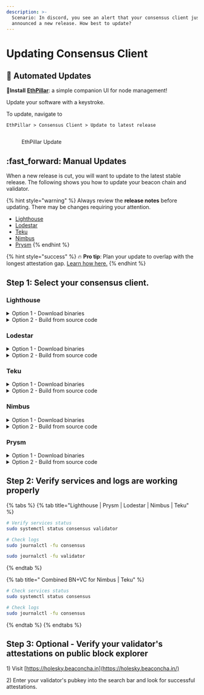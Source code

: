 ```yaml
---
description: >-
  Scenario: In discord, you see an alert that your consensus client just
  announced a new release. How best to update?
---
```


# Updating Consensus Client

## :rocket: Automated Updates

:pill:**Install** [**EthPillar**](../../ethpillar.md): a simple companion UI for node management!&#x20;

Update your software with a keystroke.

To update, navigate to

`EthPillar > Consensus Client > Update to latest release`

<figure><img src="../../../../.gitbook/assets/cl-update.png" alt=""><figcaption><p>EthPillar Update</p></figcaption></figure>

## :fast\_forward: Manual Updates

When a new release is cut, you will want to update to the latest stable release. The following shows you how to update your beacon chain and validator.

{% hint style="warning" %}
Always review the **release notes** before updating. There may be changes requiring your attention.

* [Lighthouse](https://github.com/sigp/lighthouse/releases)
* [Lodestar](https://github.com/ChainSafe/lodestar/releases)
* [Teku](https://github.com/ConsenSys/teku/releases)
* [Nimbus](https://github.com/status-im/nimbus-eth2/releases)
* [Prysm](https://github.com/prysmaticlabs/prysm/releases)
{% endhint %}

{% hint style="success" %}
:fire: **Pro tip**: Plan your update to overlap with the longest attestation gap. [Learn how here.](../../guide-or-how-to-setup-a-validator-on-eth2-mainnet/part-ii-maintenance/finding-the-longest-attestation-slot-gap.md)
{% endhint %}

## Step 1: Select your consensus client.

### Lighthouse

<details>

<summary>Option 1 - Download binaries</summary>

Run the following to automatically download the latest linux release, un-tar and cleanup.

```bash
RELEASE_URL="https://api.github.com/repos/sigp/lighthouse/releases/latest"
BINARIES_URL="$(curl -s $RELEASE_URL | jq -r ".assets[] | select(.name) | .browser_download_url" | grep x86_64-unknown-linux-gnu.tar.gz$)"

echo Downloading URL: $BINARIES_URL

cd $HOME
# Download
wget -O lighthouse.tar.gz $BINARIES_URL
# Untar
tar -xzvf lighthouse.tar.gz -C $HOME
# Cleanup
rm lighthouse.tar.gz
```

Stop the services.

<pre class="language-bash"><code class="lang-bash"><strong>sudo systemctl stop consensus validator
</strong></code></pre>

Remove old binaries, install new binaries and restart the services.

<pre class="language-bash"><code class="lang-bash">sudo rm /usr/local/bin/lighthouse
<strong>sudo mv $HOME/lighthouse /usr/local/bin/lighthouse
</strong><strong>sudo systemctl start consensus validator
</strong></code></pre>

</details>

<details>

<summary>Option 2 - Build from source code</summary>

Build the binaries.

```bash
cd ~/git/lighthouse
git fetch --all && git checkout stable && git pull
make
```

:bulb:**Tip**: Improve some Lighthouse benchmarks by around 20% at the expense of increased compile time? Use `maxperf` profile.

* To compile with maxperf, replace the above `make` command with

```bash
PROFILE=maxperf make
```

In case of compilation errors, run the following sequence.

```bash
rustup update
cargo clean
make
```

Verify lighthouse was built properly by checking the version number.

```
lighthouse --version
```

Stop the services.

<pre class="language-bash"><code class="lang-bash"><strong>sudo systemctl stop consensus validator
</strong></code></pre>

Remove old binaries, install new binaries and restart the services.

<pre class="language-bash"><code class="lang-bash"><strong>sudo rm /usr/local/bin/lighthouse
</strong><strong>sudo cp $HOME/.cargo/bin/lighthouse /usr/local/bin/lighthouse
</strong>sudo systemctl start consensus validator
</code></pre>

</details>

### Lodestar

<details>

<summary>Option 1 - Download binaries</summary>

Run the following to automatically download the latest linux release, un-tar and cleanup.

```bash
RELEASE_URL="https://api.github.com/repos/ChainSafe/lodestar/releases/latest"
LATEST_TAG="$(curl -s $RELEASE_URL | jq -r ".tag_name")"
BINARIES_URL="https://github.com/ChainSafe/lodestar/releases/download/${LATEST_TAG}/lodestar-${LATEST_TAG}-linux-amd64.tar.gz"
	
echo Downloading URL: $BINARIES_URL

cd $HOME
# Download
wget -O lodestar.tar.gz $BINARIES_URL
# Untar
tar -xzvf lodestar.tar.gz -C $HOME
# Cleanup
rm lodestar.tar.gz
```

Stop the services.

<pre class="language-bash"><code class="lang-bash"><strong>sudo systemctl stop consensus validator
</strong></code></pre>

Remove old binaries, install new binaries and restart the services.

```bash
sudo rm -rf /usr/local/bin/lodestar && sudo mkdir -p /usr/local/bin/lodestar
sudo mv $HOME/lodestar /usr/local/bin/lodestar
sudo systemctl start consensus validator
```

</details>

<details>

<summary>Option 2 - Build from source code</summary>

Pull the latest source and build Lodestar.

```bash
cd ~/git/lodestar
git checkout stable && git pull
yarn install
yarn run build
```

:warning: In case of build errors or missing dependencies, run the following command.

```bash
yarn clean:nm && yarn install
```

Verify Lodestar was installed properly by displaying the version.

```bash
./lodestar --version
```

Sample output of a compatible version.

```
🌟 Lodestar: TypeScript Implementation of the Ethereum Consensus Beacon Chain.
  * Version: v1.8.0/stable/a4b29cf
  * by ChainSafe Systems, 2018-2022
```

Stop the services.

<pre class="language-bash"><code class="lang-bash"><strong>sudo systemctl stop consensus validator
</strong></code></pre>

Remove old binaries, install new binaries and restart the services.

```bash
sudo rm -rf /usr/local/bin/lodestar
sudo cp -a $HOME/git/lodestar /usr/local/bin/lodestar
sudo systemctl start consensus validator
```

</details>

### Teku

<details>

<summary>Option 1 - Download binaries</summary>

Run the following to automatically download the latest linux release, un-tar and cleanup.

```bash
RELEASE_URL="https://api.github.com/repos/ConsenSys/teku/releases/latest"
LATEST_TAG="$(curl -s $RELEASE_URL | jq -r ".tag_name")"
BINARIES_URL="https://artifacts.consensys.net/public/teku/raw/names/teku.tar.gz/versions/${LATEST_TAG}/teku-${LATEST_TAG}.tar.gz"
echo Downloading URL: $BINARIES_URL

cd $HOME
# Download
wget -O teku.tar.gz $BINARIES_URL
# Untar
tar -xzvf teku.tar.gz -C $HOME
# Rename folder
mv teku-${LATEST_TAG} teku
# Cleanup
rm teku.tar.gz
```

Stop the services.

<pre class="language-bash"><code class="lang-bash"><strong>sudo systemctl stop consensus
</strong><strong>
</strong># If running Standalone Teku Validator
sudo systemctl stop validator
</code></pre>

Remove old binaries, install new binaries and restart the services.

```bash
sudo rm -rf /usr/local/bin/teku
sudo mv $HOME/teku /usr/local/bin/teku
sudo systemctl start consensus

# If running Standalone Teku Validator
sudo systemctl start validator
```

</details>

<details>

<summary>Option 2 - Build from source code</summary>

Fetch the latest tags and build the binaries.

```bash
cd ~/git/teku
# Get new tags
git fetch --tags
RELEASETAG=$(curl -s https://api.github.com/repos/ConsenSys/teku/releases/latest | jq -r .tag_name)
git checkout tags/$RELEASETAG
./gradlew distTar installDist
```

Verify Teku was built properly by displaying the version.

```shell
cd $HOME/git/teku/build/install/teku/bin
./teku --version
```

Stop the services.

<pre class="language-bash"><code class="lang-bash"><strong>sudo systemctl stop consensus
</strong><strong>
</strong># If running Standalone Teku Validator
sudo systemctl stop validator
</code></pre>

Remove old binaries, install new binaries and restart the services.

```bash
sudo rm -rf /usr/local/bin/teku
sudo cp -a $HOME/git/teku/build/install/teku /usr/local/bin/teku
sudo systemctl start consensus

# If running Standalone Teku Validator
sudo systemctl start validator
```

</details>

### Nimbus

<details>

<summary>Option 1 - Download binaries</summary>

Run the following to automatically download the latest linux release, un-tar and cleanup.

```bash
RELEASE_URL="https://api.github.com/repos/status-im/nimbus-eth2/releases/latest"
BINARIES_URL="$(curl -s $RELEASE_URL | jq -r ".assets[] | select(.name) | .browser_download_url" | grep _Linux_amd64.*.tar.gz$)"

echo Downloading URL: $BINARIES_URL

cd $HOME
# Download
wget -O nimbus.tar.gz $BINARIES_URL
# Untar
tar -xzvf nimbus.tar.gz -C $HOME
# Rename folder
mv nimbus-eth2_Linux_amd64_* nimbus
# Cleanup
rm nimbus.tar.gz
```

Stop the services.

<pre class="language-bash"><code class="lang-bash"><strong>sudo systemctl stop consensus
</strong># If running standalone Nimbus Validator
<strong>sudo systemctl stop validator
</strong></code></pre>

Remove old binaries, install new binaries, cleanup and restart the services.

```bash
sudo rm /usr/local/bin/nimbus_beacon_node
sudo rm /usr/local/bin/nimbus_validator_client
sudo mv nimbus/build/nimbus_beacon_node /usr/local/bin
sudo mv nimbus/build/nimbus_validator_client /usr/local/bin
rm -r nimbus
sudo systemctl start consensus
# If running standalone Nimbus Validator
sudo systemctl start validator
```

Reminder: In combined CL+VC Nimbus configuration, there will be no validator systemctl service.

</details>

<details>

<summary>Option 2 - Build from source code</summary>

Pull the latest source code and build the binary.

<pre class="language-bash"><code class="lang-bash">cd ~/git/nimbus-eth2
git checkout stable &#x26;&#x26; git pull
make -j$(nproc) update
<strong>make -j$(nproc) nimbus_beacon_node
</strong>make -j$(nproc) nimbus_validator_client
</code></pre>

Verify Nimbus was built properly by displaying the version.

```bash
cd $HOME/git/nimbus-eth2/build
./nimbus_beacon_node --version
```

Stop the services.

```bash
sudo systemctl stop consensus
# If running standalone Nimbus Validator
sudo systemctl stop validator
```

Remove old binaries, install new binaries and restart the services.

```bash
sudo rm /usr/local/bin/nimbus_beacon_node
sudo rm /usr/local/bin/nimbus_validator_client
sudo cp $HOME/git/nimbus-eth2/build/nimbus_beacon_node /usr/local/bin
sudo cp $HOME/git/nimbus-eth2/build/nimbus_validator_client /usr/local/bin
sudo systemctl start consensus
# If running standalone Nimbus Validator
sudo systemctl start validator
```

Reminder: In combined CL+VC Nimbus configuration, there will be no validator systemctl service.

</details>

### Prysm

<details>

<summary>Option 1 - Download binaries</summary>

Run the following to automatically download the latest binaries.

```bash
cd $HOME
prysm_version=$(curl -f -s https://prysmaticlabs.com/releases/latest)
file_beacon=beacon-chain-${prysm_version}-linux-amd64
file_validator=validator-${prysm_version}-linux-amd64
curl -f -L "https://prysmaticlabs.com/releases/${file_beacon}" -o beacon-chain
curl -f -L "https://prysmaticlabs.com/releases/${file_validator}" -o validator
chmod +x beacon-chain validator
```

Stop the services.

<pre class="language-bash"><code class="lang-bash"><strong>sudo systemctl stop consensus validator
</strong></code></pre>

Remove old binaries, install new binaries and restart the services.

```bash
sudo rm /usr/local/bin/beacon-chain
sudo rm /usr/local/bin/validator
sudo mv beacon-chain validator /usr/local/bin
sudo systemctl start consensus validator
```

</details>

<details>

<summary>Option 2 - Build from source code</summary>

Pull the latest source code and build the binaries.

```bash
cd $HOME/git/prysm
git fetch --tags
RELEASETAG=$(curl -s https://api.github.com/repos/prysmaticlabs/prysm/releases/latest | jq -r .tag_name)
git checkout tags/$RELEASETAG
go build -o=./build/beacon-chain ./cmd/beacon-chain
go build -o=./build/validator ./cmd/validator
```

Stop the services.

<pre class="language-bash"><code class="lang-bash"><strong>sudo systemctl stop consensus validator
</strong></code></pre>

Remove old binaries, install new binaries and restart the services.

```bash
sudo rm /usr/local/bin/beacon-chain
sudo rm /usr/local/bin/validator
sudo cp $HOME/git/prysm/build/beacon-chain /usr/local/bin
sudo cp $HOME/git/prysm/build/validator /usr/local/bin
sudo systemctl start consensus validator
```

</details>

## Step 2: Verify services and logs are working properly

{% tabs %}
{% tab title="Lighthouse | Prysm | Lodestar | Nimbus | Teku" %}
```bash
# Verify services status
sudo systemctl status consensus validator
```

```bash
# Check logs
sudo journalctl -fu consensus
```

```bash
sudo journalctl -fu validator
```
{% endtab %}

{% tab title=" Combined BN+VC for Nimbus | Teku" %}
```bash
# Check services status
sudo systemctl status consensus 
```

```bash
# Check logs
sudo journalctl -fu consensus
```
{% endtab %}
{% endtabs %}

## Step 3: Optional - Verify your validator's attestations on public block explorer

1\) Visit [https://holesky.beaconcha.in](https://holesky.beaconcha.in/)

2\) Enter your validator's pubkey into the search bar and look for successful attestations.
